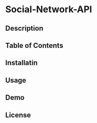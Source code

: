 # Social-Network-API

## Description

## Table of Contents

## Installatin

## Usage

## Demo


## License